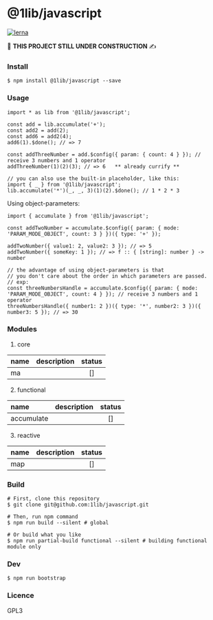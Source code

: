 @1lib/javascript
================

[![lerna](https://img.shields.io/badge/maintained%20with-lerna-cc00ff.svg)](https://lerna.js.org/)

:no_good: **THIS PROJECT STILL UNDER CONSTRUCTION** :writing_hand:

### Install

```
$ npm install @1lib/javascript --save
```

### Usage

```
import * as lib from '@1lib/javascript';

const add = lib.accumulate('+');
const add2 = add(2);
const add6 = add2(4);
add6(1).$done(); // => 7

const addThreeNumber = add.$config({ param: { count: 4 } }); // receive 3 numbers and 1 operator
addThreeNumber(1)(2)(3); // => 6   ** already currify **

// you can also use the built-in placeholder, like this:
import { _ } from '@1lib/javascript';
lib.accumulate('*')(_, _, 3)(1)(2).$done(); // 1 * 2 * 3

```

Using object-parameters:

```
import { accumulate } from '@1lib/javascript';

const addTwoNumber = accumulate.$config({ param: { mode: 'PARAM_MODE_OBJECT', count: 3 } })({ type: '+' });

addTwoNumber({ value1: 2, value2: 3 }); // => 5
addTwoNumber({ someKey: 1 }); // => f :: { [string]: number } -> number

// the advantage of using object-parameters is that
// you don't care about the order in which parameters are passed.
// exp:
const threeNumbersHandle = accumulate.$config({ param: { mode: 'PARAM_MODE_OBJECT', count: 4 } }); // receive 3 numbers and 1 operator
threeNumbersHandle({ number1: 2 })({ type: '*', number2: 3 })({ number3: 5 }); // => 30

```

### Modules

1. core
   
  | name | description | status |
  | :--- | :---------: | :----: |
  | ma   |             |   []   |

2. functional

  | name       | description | status |
  | :--------- | :---------: | :----: |
  | accumulate |             |   []   |

3. reactive
   
  | name | description | status |
  | :--- | :---------: | :----: |
  | map  |             |   []   |

### Build

```
# First, clone this repository
$ git clone git@github.com:1lib/javascript.git

# Then, run npm command
$ npm run build --silent # global

# Or build what you like
$ npm run partial-build functional --silent # building functional module only
```

### Dev

```
$ npm run bootstrap
```

### Licence

GPL3<Plug>
